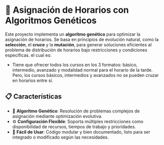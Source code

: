 # 🧬 Asignación de Horarios con Algoritmos Genéticos

Este proyecto implementa un **algoritmo genético** para optimizar la asignación de horarios. Se basa en principios de evolución natural, como la **selección**, el **cruce** y la **mutación**, para generar soluciones eficientes al problema de distribución de horarios bajo restricciones y condiciones específicas. el cual es:

- Tiene que ofrecer todos los cursos en los 3 formatos: básico, intermedio, avanzado y modalidad normal para el horario de la tarde. Pero, los cursos básicos, intermedios y avanzados no se pueden cruzar en horarios entre sí. 

## 📋 Características

- 🔄 **Algoritmo Genético**: Resolución de problemas complejos de asignación mediante optimización evolutiva.
- ⚙️ **Configuración Flexible**: Soporta múltiples restricciones como disponibilidad de recursos, tiempos de trabajo y prioridades.
- 🚀 **Fácil de Usar**: Código modular y bien documentado, listo para ser integrado o modificado según las necesidades.
